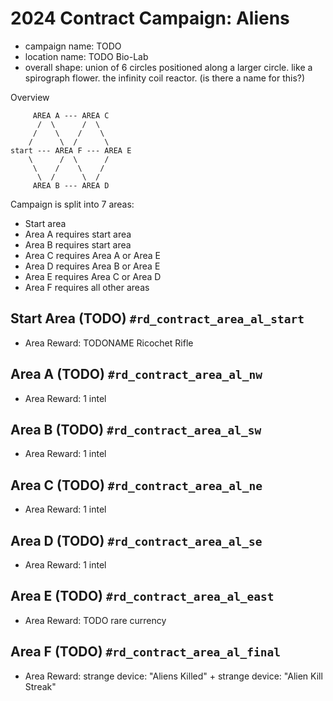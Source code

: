 # 2024 Contract Campaign: Aliens

- campaign name: TODO
- location name: TODO Bio-Lab
- overall shape: union of 6 circles positioned along a larger circle. like a spirograph flower. the infinity coil reactor. (is there a name for this?)

Overview

```
     AREA A --- AREA C
      /  \      /  \
     /    \    /    \
    /      \  /      \
start --- AREA F --- AREA E
    \      /  \      /
     \    /    \    /
      \  /      \  /
     AREA B --- AREA D
```

Campaign is split into 7 areas:

- Start area
- Area A requires start area
- Area B requires start area
- Area C requires Area A or Area E
- Area D requires Area B or Area E
- Area E requires Area C or Area D
- Area F requires all other areas

## Start Area (TODO) `#rd_contract_area_al_start`

- Area Reward: TODONAME Ricochet Rifle

## Area A (TODO) `#rd_contract_area_al_nw`

- Area Reward: 1 intel

## Area B (TODO) `#rd_contract_area_al_sw`

- Area Reward: 1 intel

## Area C (TODO) `#rd_contract_area_al_ne`

- Area Reward: 1 intel

## Area D (TODO) `#rd_contract_area_al_se`

- Area Reward: 1 intel

## Area E (TODO) `#rd_contract_area_al_east`

- Area Reward: TODO rare currency

## Area F (TODO) `#rd_contract_area_al_final`

- Area Reward: strange device: "Aliens Killed" + strange device: "Alien Kill Streak"
